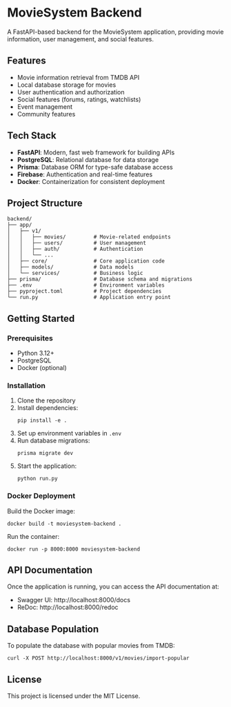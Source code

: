 # MovieSystem Backend

A FastAPI-based backend for the MovieSystem application, providing movie information, user management, and social features.

## Features

- Movie information retrieval from TMDB API
- Local database storage for movies
- User authentication and authorization
- Social features (forums, ratings, watchlists)
- Event management
- Community features

## Tech Stack

- **FastAPI**: Modern, fast web framework for building APIs
- **PostgreSQL**: Relational database for data storage
- **Prisma**: Database ORM for type-safe database access
- **Firebase**: Authentication and real-time features
- **Docker**: Containerization for consistent deployment

## Project Structure

```
backend/
├── app/
│   ├── v1/
│   │   ├── movies/         # Movie-related endpoints
│   │   ├── users/          # User management
│   │   ├── auth/           # Authentication
│   │   └── ...
│   ├── core/               # Core application code
│   ├── models/             # Data models
│   └── services/           # Business logic
├── prisma/                 # Database schema and migrations
├── .env                    # Environment variables
├── pyproject.toml          # Project dependencies
└── run.py                  # Application entry point
```

## Getting Started

### Prerequisites

- Python 3.12+
- PostgreSQL
- Docker (optional)

### Installation

1. Clone the repository
2. Install dependencies:
   ```
   pip install -e .
   ```
3. Set up environment variables in `.env`
4. Run database migrations:
   ```
   prisma migrate dev
   ```
5. Start the application:
   ```
   python run.py
   ```

### Docker Deployment

Build the Docker image:
```
docker build -t moviesystem-backend .
```

Run the container:
```
docker run -p 8000:8000 moviesystem-backend
```

## API Documentation

Once the application is running, you can access the API documentation at:
- Swagger UI: http://localhost:8000/docs
- ReDoc: http://localhost:8000/redoc

## Database Population

To populate the database with popular movies from TMDB:
```
curl -X POST http://localhost:8000/v1/movies/import-popular
```

## License

This project is licensed under the MIT License.
